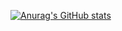 [![Anurag's GitHub stats](https://github-readme-stats.vercel.app/api?username=jojonoskill)](https://github.com/anuraghazra/github-readme-stats)
<!---
jojonoskill/jojonoskill is a ✨ special ✨ repository because its `README.md` (this file) appears on your GitHub profile.
You can click the Preview link to take a look at your changes.
--->
